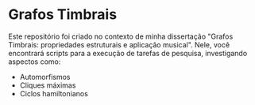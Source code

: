 # Grafos Timbrais
Este repositório foi criado no contexto de minha dissertação "Grafos Timbrais: propriedades estruturais e aplicação musical". 
Nele, você encontrará scripts para a execução de tarefas de pesquisa, investigando aspectos como:
* Automorfismos
* Cliques máximas
* Ciclos hamiltonianos
